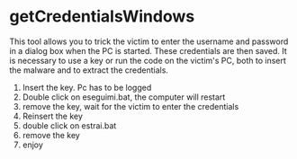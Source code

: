 # getCredentialsWindows
This tool allows you to trick the victim to enter the username and password in a dialog box when the PC is started. These credentials are then saved. It is necessary to use a key or run the code on the victim's PC, both to insert the malware and to extract the credentials.
1) Insert the key. Pc has to be logged
2) Double click on eseguimi.bat, the computer will restart
3) remove the key, wait for the victim to enter the credentials
4) Reinsert the key
5) double click on estrai.bat
6) remove the key
7) enjoy
